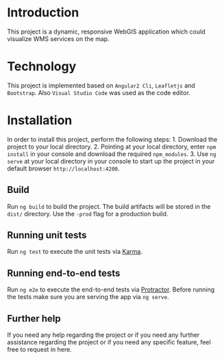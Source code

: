 # Introduction
This project is a dynamic, responsive WebGIS application which could visualize WMS services on the map.

# Technology
This project is implemented based on `Angular2 Cli`, `Leafletjs` and `Bootstrap`. Also `Visual Studio Code` was used as the code editor.

# Installation
In order to install this project, perform the following steps:
    1. Download the project to your local directory.
    2. Pointing at your local directory, enter `npm install` in your console and download the required `npm_modules`.
    3. Use `ng serve` at your local directory in your console to start up the project in your default browser `http://localhost:4200`.

## Build
Run `ng build` to build the project. The build artifacts will be stored in the `dist/` directory. Use the `-prod` flag for a production build.

## Running unit tests
Run `ng test` to execute the unit tests via [Karma](https://karma-runner.github.io).

## Running end-to-end tests
Run `ng e2e` to execute the end-to-end tests via [Protractor](http://www.protractortest.org/).
Before running the tests make sure you are serving the app via `ng serve`.

## Further help
If you need any help regarding the project or if you need any further assistance regarding the project or if you need any specific feature, feel free to request in here.
